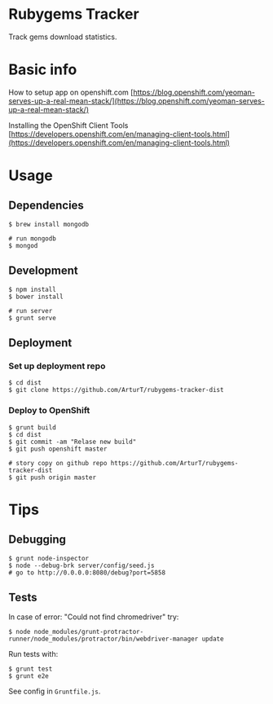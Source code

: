 # Rubygems Tracker

Track gems download statistics.

# Basic info

How to setup app on openshift.com
[https://blog.openshift.com/yeoman-serves-up-a-real-mean-stack/](https://blog.openshift.com/yeoman-serves-up-a-real-mean-stack/)

Installing the OpenShift Client Tools
[https://developers.openshift.com/en/managing-client-tools.html](https://developers.openshift.com/en/managing-client-tools.html)

# Usage

## Dependencies

    $ brew install mongodb

    # run mongodb
    $ mongod

## Development

    $ npm install
    $ bower install

    # run server
    $ grunt serve

## Deployment

### Set up deployment repo

    $ cd dist
    $ git clone https://github.com/ArturT/rubygems-tracker-dist

### Deploy to OpenShift

    $ grunt build
    $ cd dist
    $ git commit -am "Relase new build"
    $ git push openshift master

    # story copy on github repo https://github.com/ArturT/rubygems-tracker-dist
    $ git push origin master

# Tips

## Debugging

    $ grunt node-inspector
    $ node --debug-brk server/config/seed.js
    # go to http://0.0.0.0:8080/debug?port=5858

## Tests

In case of error: "Could not find chromedriver" try:

    $ node node_modules/grunt-protractor-runner/node_modules/protractor/bin/webdriver-manager update

Run tests with:

    $ grunt test
    $ grunt e2e

See config in `Gruntfile.js`.
